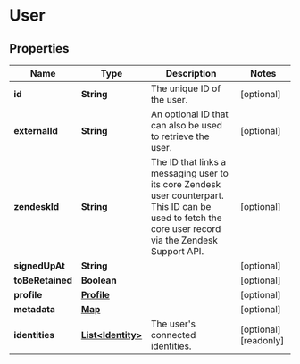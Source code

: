 

# User

## Properties

Name | Type | Description | Notes
------------ | ------------- | ------------- | -------------
**id** | **String** | The unique ID of the user. |  [optional]
**externalId** | **String** | An optional ID that can also be used to retrieve the user.  |  [optional]
**zendeskId** | **String** | The ID that links a messaging user to its core Zendesk user counterpart. This ID can be used to fetch the core user record via the Zendesk Support API.  |  [optional]
**signedUpAt** | **String** |  |  [optional]
**toBeRetained** | **Boolean** |  |  [optional]
**profile** | [**Profile**](Profile.md) |  |  [optional]
**metadata** | [**Map**](Map.md) |  |  [optional]
**identities** | [**List&lt;Identity&gt;**](Identity.md) | The user&#39;s connected identities. |  [optional] [readonly]



